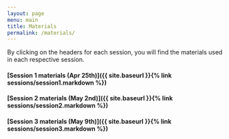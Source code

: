 ```yaml
---
layout: page
menu: main
title: Materials
permalink: /materials/
---
```


By clicking on the headers for each session, you will find the materials used in each respective session. 

#### [Session 1 materials  (Apr 25th)]({{ site.baseurl }}{% link sessions/session1.markdown %})

#### [Session 2 materials  (May 2nd)]({{ site.baseurl }}{% link sessions/session2.markdown %})

#### [Session 3 materials  (May 9th)]({{ site.baseurl }}{% link sessions/session3.markdown %})